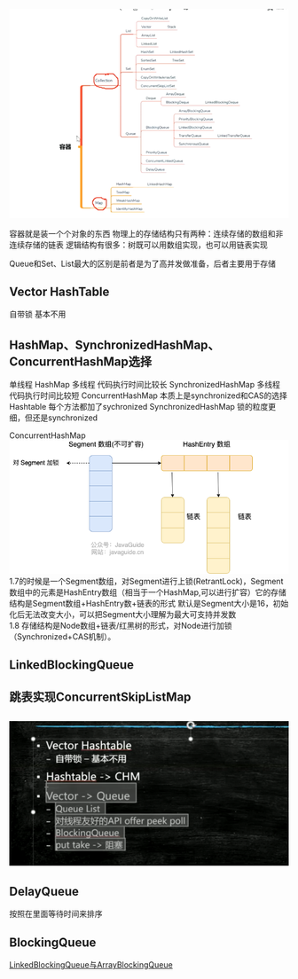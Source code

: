 ![](images/2022-08-23-11-36-31.png)

容器就是装一个个对象的东西
物理上的存储结构只有两种：连续存储的数组和非连续存储的链表
逻辑结构有很多：树既可以用数组实现，也可以用链表实现

Queue和Set、List最大的区别是前者是为了高并发做准备，后者主要用于存储

## Vector HashTable
自带锁   基本不用 

## HashMap、SynchronizedHashMap、ConcurrentHashMap选择
单线程 HashMap
多线程  代码执行时间比较长 SynchronizedHashMap
多线程  代码执行时间比较短 ConcurrentHashMap
本质上是synchronized和CAS的选择
Hashtable
    每个方法都加了sychronized
SynchronizedHashMap
    锁的粒度更细，但还是synchronized

ConcurrentHashMap
![](images/2022-09-27-15-26-39.png)
    1.7的时候是一个Segment数组，对Segment进行上锁(RetrantLock)，Segment数组中的元素是HashEntry数组（相当于一个HashMap,可以进行扩容）它的存储结构是Segment数组+HashEntry数+链表的形式
    默认是Segment大小是16，初始化后无法改变大小，可以把Segment大小理解为最大可支持并发数  
    1.8  存储结构是Node数组+链表/红黑树的形式，对Node进行加锁（Synchronized+CAS机制）。



## LinkedBlockingQueue


## 跳表实现ConcurrentSkipListMap

## ![](images/2022-08-23-15-03-24.png)

## DelayQueue
按照在里面等待时间来排序

## BlockingQueue
[LinkedBlockingQueue与ArrayBlockingQueue](https://blog.csdn.net/javazejian/article/details/77410889)
